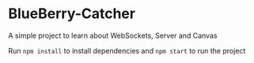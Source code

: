 # BlueBerry-Catcher
A simple project to learn about WebSockets, Server and Canvas 

Run `npm install` to install dependencies and `npm start` to run the project